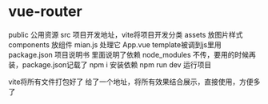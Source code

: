 # vue-router
public 公用资源
src 项目开发地址，vite将项目开发分类
assets 放图片样式
components 放组件
mian.js 处理它
App.vue template被调到js里用
package.json 项目说明书 里面说明了依赖
node_modules 不传，要用的时候再装，package.json记载了
npm i 安装依赖
npm run dev 运行项目

vite将所有文件打包好了
给了一个地址，将所有效果结合展示，直接使用，方便多了